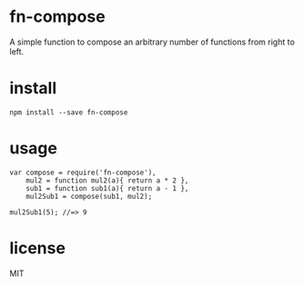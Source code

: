 fn-compose
=============

A simple function to compose an arbitrary number of functions from right to left.

install
=======

```
npm install --save fn-compose
```

usage
=====

```
var compose = require('fn-compose'),
	mul2 = function mul2(a){ return a * 2 },
	sub1 = function sub1(a){ return a - 1 },
	mul2Sub1 = compose(sub1, mul2);

mul2Sub1(5); //=> 9

```

license
=======

MIT
